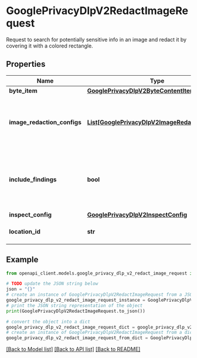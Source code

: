 # GooglePrivacyDlpV2RedactImageRequest

Request to search for potentially sensitive info in an image and redact it by covering it with a colored rectangle.

## Properties

Name | Type | Description | Notes
------------ | ------------- | ------------- | -------------
**byte_item** | [**GooglePrivacyDlpV2ByteContentItem**](GooglePrivacyDlpV2ByteContentItem.md) |  | [optional] 
**image_redaction_configs** | [**List[GooglePrivacyDlpV2ImageRedactionConfig]**](GooglePrivacyDlpV2ImageRedactionConfig.md) | The configuration for specifying what content to redact from images. | [optional] 
**include_findings** | **bool** | Whether the response should include findings along with the redacted image. | [optional] 
**inspect_config** | [**GooglePrivacyDlpV2InspectConfig**](GooglePrivacyDlpV2InspectConfig.md) |  | [optional] 
**location_id** | **str** | Deprecated. This field has no effect. | [optional] 

## Example

```python
from openapi_client.models.google_privacy_dlp_v2_redact_image_request import GooglePrivacyDlpV2RedactImageRequest

# TODO update the JSON string below
json = "{}"
# create an instance of GooglePrivacyDlpV2RedactImageRequest from a JSON string
google_privacy_dlp_v2_redact_image_request_instance = GooglePrivacyDlpV2RedactImageRequest.from_json(json)
# print the JSON string representation of the object
print(GooglePrivacyDlpV2RedactImageRequest.to_json())

# convert the object into a dict
google_privacy_dlp_v2_redact_image_request_dict = google_privacy_dlp_v2_redact_image_request_instance.to_dict()
# create an instance of GooglePrivacyDlpV2RedactImageRequest from a dict
google_privacy_dlp_v2_redact_image_request_from_dict = GooglePrivacyDlpV2RedactImageRequest.from_dict(google_privacy_dlp_v2_redact_image_request_dict)
```
[[Back to Model list]](../README.md#documentation-for-models) [[Back to API list]](../README.md#documentation-for-api-endpoints) [[Back to README]](../README.md)


